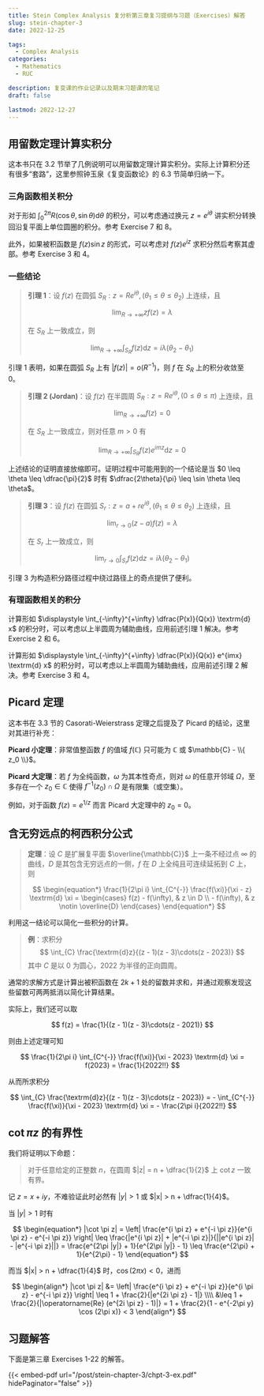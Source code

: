```yaml
---
title: Stein Complex Analysis 复分析第三章复习提纲与习题（Exercises）解答
slug: stein-chapter-3
date: 2022-12-25

tags:
  - Complex Analysis
categories:
  - Mathematics
  - RUC

description: 复变课的作业记录以及期末习题课的笔记
draft: false

lastmod: 2022-12-27
---
```


## 用留数定理计算实积分

这本书只在 3.2 节举了几例说明可以用留数定理计算实积分。实际上计算积分还有很多“套路”，这里参照钟玉泉《复变函数论》的 6.3 节简单归纳一下。

### 三角函数相关积分

对于形如 $\displaystyle \int_{0}^{2\pi} R(\cos \theta, \sin \theta) \textrm{d} \theta$ 的积分，可以考虑通过换元 $z = e^{i \theta}$ 讲实积分转换回沿复平面上单位圆圈的积分。参考 Exercise 7 和 8。

此外，如果被积函数是 $f(z) \sin z$ 的形式，可以考虑对 $f(z) e^{iz}$ 求积分然后考察其虚部。参考 Exercise 3 和 4。

### 一些结论

> **引理 1**：设 $f(z)$ 在圆弧 $S_R : z = R e^{i \theta},(\theta_1 \leq \theta \leq \theta_2)$ 上连续，且
>
> $$ \lim_{R \to +\infty} z f(z) = \lambda $$
>
> 在 $S_R$ 上一致成立，则
>
> $$
> \lim_{R \to +\infty} \int_{S_R} f(z) \textrm{d}z = i \lambda (\theta_2 - \theta_1)
> $$

引理 1 表明，如果在圆弧 $S_R$ 上有 $|f(z)| = o(R^{-1})$，则 $f$ 在 $S_R$ 上的积分收敛至 $0$。

> **引理 2 (Jordan)**：设 $f(z)$ 在半圆周 $S_R : z = R e^{i \theta},(0 \leq \theta \leq \pi)$ 上连续，且
>
> $$ \lim_{R \to +\infty} f(z) = 0 $$
>
> 在 $S_R$ 上一致成立，则对任意 $m > 0$ 有
>
> $$
> \lim_{R \to +\infty} \int_{S_R} f(z) e^{imz} \textrm{d}z = 0
> $$

上述结论的证明直接放缩即可。证明过程中可能用到的一个结论是当 $0 \leq \theta \leq \dfrac{\pi}{2}$ 时有 $\dfrac{2\theta}{\pi} \leq \sin \theta \leq \theta$。

> **引理 3**：设 $f(z)$ 在圆弧 $S_r : z = a + r e^{i \theta},(\theta_1 \leq \theta \leq \theta_2)$ 上连续，且
>
> $$ \lim_{r \to 0} (z - a) f(z) = \lambda $$
>
> 在 $S_r$ 上一致成立，则
>
> $$
> \lim_{r \to 0} \int_{S_r} f(z) \textrm{d}z = i \lambda (\theta_2 - \theta_1)
> $$

引理 3 为构造积分路径过程中绕过路径上的奇点提供了便利。

### 有理函数相关的积分

计算形如 $\displaystyle \int_{-\infty}^{+\infty} \dfrac{P(x)}{Q(x)} \textrm{d} x$ 的积分时，可以考虑以上半圆周为辅助曲线，应用前述引理 1 解决。参考 Exercise 2 和 6。

计算形如 $\displaystyle \int_{-\infty}^{+\infty} \dfrac{P(x)}{Q(x)} e^{imx} \textrm{d} x$ 的积分时，可以考虑以上半圆周为辅助曲线，应用前述引理 2 解决。参考 Exercise 3 和 4。

## Picard 定理

这本书在 3.3 节的 Casorati-Weierstrass 定理之后提及了 Picard 的结论，这里对其进行补充：

**Picard 小定理**：非常值整函数 $f$ 的值域 $f(\mathbb{C})$ 只可能为 $\mathbb{C}$ 或 $\mathbb{C} - \\{ z_0 \\}$。

**Picard 大定理**：若 $f$ 为全纯函数，$\omega$ 为其本性奇点，则对 $\omega$ 的任意开邻域 $\Omega$，至多存在一个 $z_0 \in \mathbb{C}$ 使得 $f^{-1}(z_0) \cap \Omega$ 是有限集（或空集）。

例如，对于函数 $f(z) = e^{1/z}$ 而言 Picard 大定理中的 $z_0 = 0$。

## 含无穷远点的柯西积分公式

> **定理**：设 $C$ 是扩展复平面 $\overline{\mathbb{C}}$ 上一条不经过点 $\infty$ 的曲线，$D$ 是其包含无穷远点的一侧，$f$ 在 $D$ 上全纯且可连续延拓到 $C$ 上，则
>
> $$
> \begin{equation*}
>   \frac{1}{2\pi i} \int_{C^{-}} \frac{f(\xi)}{\xi - z} \textrm{d} \xi = \begin{cases}
>     f(z) - f(\infty), & z \in D \\
>     - f(\infty), & z \notin \overline{D}
>   \end{cases}
> \end{equation*}
> $$

利用这一结论可以简化一些积分的计算。

> **例**：求积分
> $$ \int_{C} \frac{\textrm{d}z}{(z - 1)(z - 3)\cdots(z - 2023)} $$
> 其中 $C$ 是以 $0$ 为圆心，$2022$ 为半径的正向圆周。

通常的求解方式是计算出被积函数在 $2k + 1$ 处的留数并求和，并通过观察发现这些留数可两两抵消以简化计算结果。

实际上，我们还可以取

$$
f(z) = \frac{1}{(z - 1)(z - 3)\cdots(z - 2021)}
$$

则由上述定理可知

$$
\frac{1}{2\pi i} \int_{C^{-}} \frac{f(\xi)}{\xi - 2023} \textrm{d} \xi
= f(2023) = \frac{1}{2022!!}
$$

从而所求积分

$$
\int_{C} \frac{\textrm{d}z}{(z - 1)(z - 3)\cdots(z - 2023)}
= - \int_{C^{-}} \frac{f(\xi)}{\xi - 2023} \textrm{d} \xi
= - \frac{2\pi i}{2022!!}
$$

## $\cot \pi z$ 的有界性

我们将证明以下命题：

> 对于任意给定的正整数 $n$，在圆周 $|z| = n + \dfrac{1}{2}$ 上 $\cot z$ 一致有界。

记 $z = x + iy$，不难验证此时必然有 $|y| > 1$ 或 $|x| > n + \dfrac{1}{4}$。

当 $|y| > 1$ 时有

$$
\begin{equation*}
  |\cot \pi z|
  = \left| \frac{e^{i \pi z} + e^{-i \pi z}}{e^{i \pi z} - e^{-i \pi z}} \right|
  \leq \frac{|e^{i \pi z}| + |e^{-i \pi z}|}{||e^{i \pi z}| - |e^{-i \pi z}||}
  = \frac{e^{2\pi |y|} + 1}{e^{2\pi |y|} - 1}
  \leq \frac{e^{2\pi} + 1}{e^{2\pi} - 1}
\end{equation*}
$$

而当 $|x| > n + \dfrac{1}{4}$ 时，$\cos (2\pi x) < 0$，进而

$$
\begin{align*}
  |\cot \pi z|
  &= \left| \frac{e^{i \pi z} + e^{-i \pi z}}{e^{i \pi z} - e^{-i \pi z}} \right|
  \leq 1 + \frac{2}{|e^{2i \pi z} - 1|} \\\\
  &\leq 1 + \frac{2}{|\operatorname{Re} (e^{2i \pi z} - 1)|}
  = 1 + \frac{2}{1 - e^{-2\pi y} \cos (2\pi x)} < 3
\end{align*}
$$

## 习题解答

下面是第三章 Exercises 1-22 的解答。

{{< embed-pdf url="/post/stein-chapter-3/chpt-3-ex.pdf" hidePaginator="false" >}}
